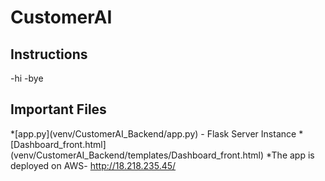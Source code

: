 # CustomerAI
<h2>Instructions</h2>
-hi
-bye
<h2>Important Files</h2>
  *[app.py](venv/CustomerAI_Backend/app.py) - Flask Server Instance
  *[Dashboard_front.html](venv/CustomerAI_Backend/templates/Dashboard_front.html)
  *The app is deployed on AWS- <a href="http://18.218.235.45/">http://18.218.235.45/</a>
